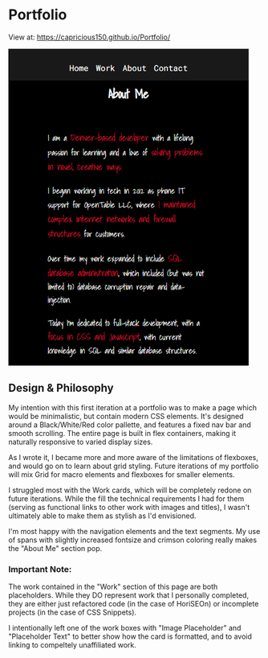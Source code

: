 # Portfolio

View at: https://capricious150.github.io/Portfolio/

![Preview Image](/assets/images/PortfolioPreview.PNG)

## Design & Philosophy

My intention with this first iteration at a portfolio was to make a page which would be minimalistic, but contain modern CSS elements. It's designed around a Black/White/Red color pallette, and features a fixed nav bar and smooth scrolling. The entire page is built in flex containers, making it naturally responsive to varied display sizes.

As I wrote it, I became more and more aware of the limitations of flexboxes, and would go on to learn about grid styling. Future iterations of my portfolio will mix Grid for macro elements and flexboxes for smaller elements. 

I struggled most with the Work cards, which will be completely redone on future iterations. While the fill the technical requirements I had for them (serving as functional links to other work with images and titles), I wasn't ultimately able to make them as stylish as I'd envisioned. 

I'm most happy with the navigation elements and the text segments. My use of spans with slightly increased fontsize and crimson coloring really makes the "About Me" section pop.

### Important Note:

The work contained in the "Work" section of this page are both placeholders. While they DO represent work that I personally completed, they are either just refactored code (in the case of HoriSEOn) or incomplete projects (in the case of CSS Snippets). 

I intentionally left one of the work boxes with "Image Placeholder" and "Placeholder Text" to better show how the card is formatted, and to avoid linking to compeltely unaffiliated work. 